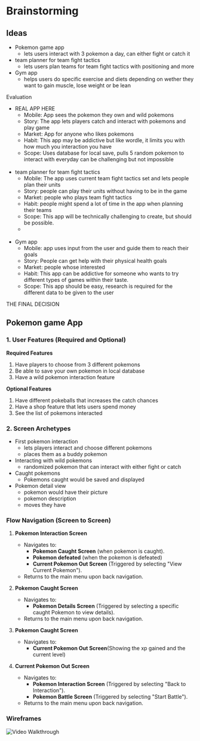 # Brainstorming

Ideas
-
* Pokemon game app
    * lets users interact with 3 pokemon a day, can either fight or catch it
* team planner for team fight tactics
    * lets users plan teams for team fight tactics with positioning and more
* Gym app
    * helps users do specific exercise and diets depending on wether they want to gain muscle, lose weight or be lean


Evaluation
* REAL APP HERE
    * Mobile: App sees the pokemon they own and wild pokemons
    * Story: The app lets players catch and interact with pokemons and play game
    * Market: App for anyone who likes pokemons
    * Habit: This app may be addictive but like wordle, it limits you with how much you interaction you have
    * Scope: Uses database for local save, pulls 5 random pokemon to interact with everyday can be challenging but not impossible
  <br>
* team planner for team fight tactics
    * Mobile: The app uses current team fight tactics set and lets people plan their units
    * Story: people can play their units without having to be in the game
    * Market: people who plays team fight tactics
    * Habit: people might spend a lot of time in the app when planning their teams
    * Scope: This app will be technically challenging to create, but should be possible.
    * 
  <br>
*  Gym app
    * Mobile: app uses input from the user and guide them to reach their goals
    * Story: People can get help with their physical health goals
    * Market: people whose interested 
    * Habit: This app can be addictive for someone who wants to try different types of games within their taste.
    * Scope: This app should be easy, research is required for the different data to be given to the user

THE FINAL DECISION
## **Pokemon game App**
### 1. User Features (Required and Optional)
**Required Features**

1. Have players to choose from 3 different pokemons
2.  Be able to save your own pokemon in local database
3.  Have a wild pokemon interaction feature

**Optional Features**

1.  Have different pokeballs that increases the catch chances
2.  Have a shop feature that lets users spend money
3.  See the list of pokemons interacted

### 2. Screen Archetypes

-   First pokemon interaction
    -   lets players interact and choose different pokemons  
    -   places them as a buddy pokemon
-   Interacting with wild pokemons
    -   randomized pokemon that can interact with either fight or catch
 - Caught pokemons
    - Pokemons caught would be saved and displayed
 - Pokemon detail view
   - pokemon would have their picture
   - pokemon description
   - moves they have


### **Flow Navigation** (Screen to Screen)

1.  **Pokemon Interaction Screen**
    
    -   Navigates to:
        -   **Pokemon Caught Screen** (when pokemon is caught).
        -  **Pokemon defeated** (when the pokemon is defeated)
        -   **Current Pokemon Out Screen** (Triggered by selecting "View Current Pokemon").
    -   Returns to the main menu upon back navigation.
2.  **Pokemon Caught Screen**
    
    -   Navigates to:
        -   **Pokemon Details Screen** (Triggered by selecting a specific caught Pokemon to view details).
    -   Returns to the main menu upon back navigation.

3. **Pokemon Caught Screen**
      - Navigates to:
          - **Current Pokemon Out Screen**(Showing the xp gained and the current level)
5.  **Current Pokemon Out Screen**

    -   Navigates to:
        -   **Pokemon Interaction Screen** (Triggered by selecting "Back to Interaction").
        -   **Pokemon Battle Screen** (Triggered by selecting "Start Battle").
    -   Returns to the main menu upon back navigation.


### Wireframes

<img src='https://i.imgur.com/puTox6f.jpeg' title='Video Walkthrough' width='' alt='Video Walkthrough' />
